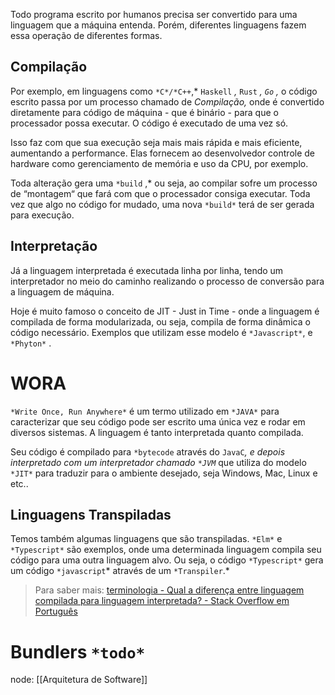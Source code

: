 Todo programa escrito por humanos precisa ser convertido para uma linguagem que a máquina entenda. Porém, diferentes linguagens fazem essa operação de diferentes formas.

## Compilação

Por exemplo, em linguagens como `*C*/*C++`,* `Haskell` _,_ `Rust` _, `Go` ,_ o código escrito passa por um processo chamado de _Compilação,_ onde é convertido diretamente para código de máquina - que é binário - para que o processador possa executar. O código é executado de uma vez só.

Isso faz com que sua execução seja mais mais rápida e mais eficiente, aumentando a performance. Elas fornecem ao desenvolvedor controle de hardware como gerenciamento de memória e uso da CPU, por exemplo.

Toda alteração gera uma `*build` ,* ou seja, ao compilar sofre um processo de “montagem“ que fará com que o processador consiga executar. Toda vez que algo no código for mudado, uma nova `*build*` terá de ser gerada para execução.

## Interpretação

Já a linguagem interpretada é executada linha por linha, tendo um interpretador no meio do caminho realizando o processo de conversão para a linguagem de máquina.

Hoje é muito famoso o conceito de JIT - Just in Time - onde a linguagem é compilada de forma modularizada, ou seja, compila de forma dinâmica o código necessário. Exemplos que utilizam esse modelo é `*Javascript*`, e `*Phyton*` .

# WORA

`*Write Once, Run Anywhere*` é um termo utilizado em `*JAVA*` para caracterizar que seu código pode ser escrito uma única vez e rodar em diversos sistemas. A linguagem é tanto interpretada quanto compilada.

Seu código é compilado para `*bytecode` através do `JavaC`_, e depois interpretado com um interpretador chamado `*JVM`_ que utiliza do modelo `*JIT*` para traduzir para o ambiente desejado, seja Windows, Mac, Linux e etc..

## Linguagens Transpiladas

Temos também algumas linguagens que são transpiladas. `*Elm*` e `*Typescript*` são exemplos, onde uma determinada linguagem compila seu código para uma outra linguagem alvo. Ou seja, o código `*Typescript*` gera um código `*javascript`* através de um `*Transpiler`.*

> Para saber mais: [terminologia - Qual a diferença entre linguagem compilada para linguagem interpretada? - Stack Overflow em Português](https://pt.stackoverflow.com/questions/77070/qual-a-diferen%C3%A7a-entre-linguagem-compilada-para-linguagem-interpretada)

# Bundlers `*todo*`

node: [[Arquitetura de Software]]